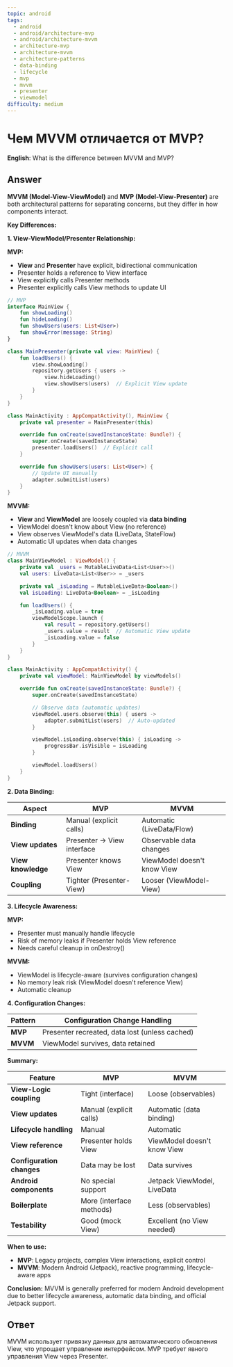 ```yaml
---
topic: android
tags:
  - android
  - android/architecture-mvp
  - android/architecture-mvvm
  - architecture-mvp
  - architecture-mvvm
  - architecture-patterns
  - data-binding
  - lifecycle
  - mvp
  - mvvm
  - presenter
  - viewmodel
difficulty: medium
---
```


# Чем MVVM отличается от MVP?

**English**: What is the difference between MVVM and MVP?

## Answer

**MVVM (Model-View-ViewModel)** and **MVP (Model-View-Presenter)** are both architectural patterns for separating concerns, but they differ in how components interact.

**Key Differences:**

**1. View-ViewModel/Presenter Relationship:**

**MVP:**
- **View** and **Presenter** have explicit, bidirectional communication
- Presenter holds a reference to View interface
- View explicitly calls Presenter methods
- Presenter explicitly calls View methods to update UI

```kotlin
// MVP
interface MainView {
    fun showLoading()
    fun hideLoading()
    fun showUsers(users: List<User>)
    fun showError(message: String)
}

class MainPresenter(private val view: MainView) {
    fun loadUsers() {
        view.showLoading()
        repository.getUsers { users ->
            view.hideLoading()
            view.showUsers(users)  // Explicit View update
        }
    }
}

class MainActivity : AppCompatActivity(), MainView {
    private val presenter = MainPresenter(this)

    override fun onCreate(savedInstanceState: Bundle?) {
        super.onCreate(savedInstanceState)
        presenter.loadUsers()  // Explicit call
    }

    override fun showUsers(users: List<User>) {
        // Update UI manually
        adapter.submitList(users)
    }
}
```

**MVVM:**
- **View** and **ViewModel** are loosely coupled via **data binding**
- ViewModel doesn't know about View (no reference)
- View observes ViewModel's data (LiveData, StateFlow)
- Automatic UI updates when data changes

```kotlin
// MVVM
class MainViewModel : ViewModel() {
    private val _users = MutableLiveData<List<User>>()
    val users: LiveData<List<User>> = _users

    private val _isLoading = MutableLiveData<Boolean>()
    val isLoading: LiveData<Boolean> = _isLoading

    fun loadUsers() {
        _isLoading.value = true
        viewModelScope.launch {
            val result = repository.getUsers()
            _users.value = result  // Automatic View update
            _isLoading.value = false
        }
    }
}

class MainActivity : AppCompatActivity() {
    private val viewModel: MainViewModel by viewModels()

    override fun onCreate(savedInstanceState: Bundle?) {
        super.onCreate(savedInstanceState)

        // Observe data (automatic updates)
        viewModel.users.observe(this) { users ->
            adapter.submitList(users)  // Auto-updated
        }

        viewModel.isLoading.observe(this) { isLoading ->
            progressBar.isVisible = isLoading
        }

        viewModel.loadUsers()
    }
}
```

**2. Data Binding:**

| Aspect | MVP | MVVM |
|--------|-----|------|
| **Binding** | Manual (explicit calls) | Automatic (LiveData/Flow) |
| **View updates** | Presenter → View interface | Observable data changes |
| **View knowledge** | Presenter knows View | ViewModel doesn't know View |
| **Coupling** | Tighter (Presenter-View) | Looser (ViewModel-View) |

**3. Lifecycle Awareness:**

**MVP:**
- Presenter must manually handle lifecycle
- Risk of memory leaks if Presenter holds View reference
- Needs careful cleanup in onDestroy()

**MVVM:**
- ViewModel is lifecycle-aware (survives configuration changes)
- No memory leak risk (ViewModel doesn't reference View)
- Automatic cleanup

**4. Configuration Changes:**

| Pattern | Configuration Change Handling |
|---------|------------------------------|
| **MVP** | Presenter recreated, data lost (unless cached) |
| **MVVM** | ViewModel survives, data retained |

**Summary:**

| Feature | MVP | MVVM |
|---------|-----|------|
| **View-Logic coupling** | Tight (interface) | Loose (observables) |
| **View updates** | Manual (explicit calls) | Automatic (data binding) |
| **Lifecycle handling** | Manual | Automatic |
| **View reference** | Presenter holds View | ViewModel doesn't know View |
| **Configuration changes** | Data may be lost | Data survives |
| **Android components** | No special support | Jetpack ViewModel, LiveData |
| **Boilerplate** | More (interface methods) | Less (observables) |
| **Testability** | Good (mock View) | Excellent (no View needed) |

**When to use:**
- **MVP**: Legacy projects, complex View interactions, explicit control
- **MVVM**: Modern Android (Jetpack), reactive programming, lifecycle-aware apps

**Conclusion:** MVVM is generally preferred for modern Android development due to better lifecycle awareness, automatic data binding, and official Jetpack support.

## Ответ

MVVM использует привязку данных для автоматического обновления View, что упрощает управление интерфейсом. MVP требует явного управления View через Presenter.

